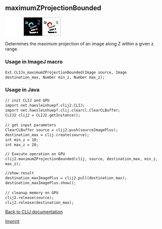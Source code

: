 ## maximumZProjectionBounded
<img src="images/mini_empty_logo.png"/><img src="images/mini_clij2_logo.png"/><img src="images/mini_clijx_logo.png"/>

Determines the maximum projection of an image along Z within a given z range.

### Usage in ImageJ macro
```
Ext.CLIJx_maximumZProjectionBounded(Image source, Image destination_max, Number min_z, Number max_z);
```


### Usage in Java
```
// init CLIJ and GPU
import net.haesleinhuepf.clij2.CLIJ;
import net.haesleinhuepf.clij.clearcl.ClearCLBuffer;
CLIJ2 clij2 = CLIJ2.getInstance();

// get input parameters
ClearCLBuffer source = clij2.push(sourceImagePlus);
destination_max = clij.create(source);
int min_z = 10;
int max_z = 20;
```

```
// Execute operation on GPU
clij2.maximumZProjectionBounded(clij, source, destination_max, min_z, max_z);
```

```
//show result
destination_maxImagePlus = clij2.pull(destination_max);
destination_maxImagePlus.show();

// cleanup memory on GPU
clij2.release(source);
clij2.release(destination_max);
```


[Back to CLIJ documentation](https://clij.github.io/)

[Imprint](https://clij.github.io/imprint)
